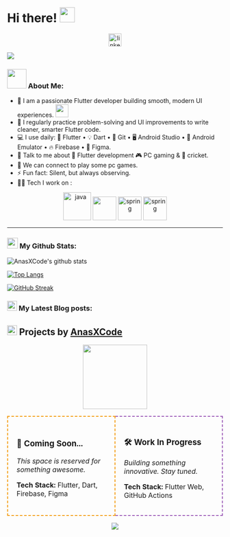 # Hi there! <img src="https://github.com/TheDudeThatCode/TheDudeThatCode/blob/master/Assets/Hi.gif" width="35" />
<p align="center">
  <a href="https://www.linkedin.com/in/malikanasahmed/" target="_blank">
    <img align="center" src="https://cdn-icons-png.flaticon.com/512/174/174857.png" alt="linkedin" height="30" width="30" />
  </a>
</p>

</p>

![](https://camo.githubusercontent.com/992babdffd8c74a1502de375fbdf7e4d54773242/68747470733a2f2f6d656469612e67697068792e636f6d2f6d656469612f53576f536b4e36447854737a71494b4571762f67697068792e676966)

### <img src="https://github.com/TheDudeThatCode/TheDudeThatCode/blob/master/Assets/Developer.gif" width="45" /> About Me:
- 🏦 I am a passionate Flutter developer building smooth, modern UI experiences.
      <img src="https://media.giphy.com/media/WUlplcMpOCEmTGBtBW/giphy.gif" width="30">
- 📝 I regularly practice problem-solving and UI improvements to write cleaner, smarter Flutter code.
- 💻 I use daily: 🚀 Flutter • 💡 Dart • 🧠 Git • 🖥️ Android Studio • 📱 Android Emulator • 🔥 Firebase • 🎨 Figma.
- 💬 Talk to me about 🚀 Flutter development 🎮 PC gaming & 🏏 cricket.
- 👯 We can connect to play some  pc games.
- ⚡ Fun fact: Silent, but always observing.
- 🧑‍💻 Tech I work on :

<p align="center">
      <img src="https://www.vectorlogo.zone/logos/dartlang/dartlang-icon.svg" alt="java" width="65" height="65"/> 
      <img src="https://www.vectorlogo.zone/logos/flutterio/flutterio-icon.svg" width="55" height="55"/>
      <img src="https://www.vectorlogo.zone/logos/firebase/firebase-icon.svg" alt="spring" width="55" height="55"/>
      <img src="https://www.vectorlogo.zone/logos/figma/figma-icon.svg" alt="spring" width="55" height="55"/>
      
</p>

---
### <img src='https://media1.giphy.com/media/du3J3cXyzhj75IOgvA/giphy.gif?cid=ecf05e47x2g034i9pzwtzzsd3xgg2w9nr94t4tflbbgo3008&rid=giphy.gif' width='25' /> My Github Stats:
![AnasXCode's github stats](https://github-readme-stats.vercel.app/api?username=AnasXCode&show_icons=true&title_color=ffc857&icon_color=8ac926&text_color=daf7dc&bg_color=151515&hide=issues&count_private=true&include_all_commits=true)

[![Top Langs](https://github-readme-stats.vercel.app/api/top-langs/?username=AnasXCode&layout=compact&text_color=daf7dc&bg_color=151515&hide=css,html,php)](https://github.com/anuraghazra/github-readme-stats)

[![GitHub Streak](https://github-readme-streak-stats.herokuapp.com/?user=AnasXCode&theme=dark)](https://git.io/streak-stats)



### <img src = "https://media1.giphy.com/media/JZ40cnfnN11KycrvMF/giphy.gif?cid=ecf05e47a0n3gi1bfqntqmob8g9aid1oyj2wr3ds3mg700bl&rid=giphy.gif" width = '23' /> My Latest Blog posts:
<!-- BLOG-POST-LIST:START -->
## <img src = "https://media1.giphy.com/media/JZ40cnfnN11KycrvMF/giphy.gif?cid=ecf05e47a0n3gi1bfqntqmob8g9aid1oyj2wr3ds3mg700bl&rid=giphy.gif" width = '23' /> Projects by [AnasXCode](https://github.com/AnasXCode)

<p align="center">
  <img src="https://media.giphy.com/media/dWesBcTLavkZuG35MI/giphy.gif" width="150" />
</p>

<div align="center">

<table>
  <tr>
    <td width="45%" style="border: 2px dashed #f39c12; padding: 20px; border-radius: 15px;">
      <h3>🧩 Coming Soon...</h3>
      <p><i>This space is reserved for something awesome.</i></p>
      <p><b>Tech Stack:</b> Flutter, Dart, Firebase, Figma</p>
    </td>
    <td width="45%" style="border: 2px dashed #9b59b6; padding: 20px; border-radius: 15px;">
      <h3>🛠 Work In Progress</h3>
      <p><i>Building something innovative. Stay tuned.</i></p>
      <p><b>Tech Stack:</b> Flutter Web, GitHub Actions</p>
    </td>
  </tr>
</table>

</div>

<p align="center">
  <img src="https://capsule-render.vercel.app/api?type=waving&color=gradient&height=100&section=footer"/>
</p>





